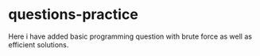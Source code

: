 # questions-practice

Here i have added basic programming question with brute force as well as efficient solutions.
